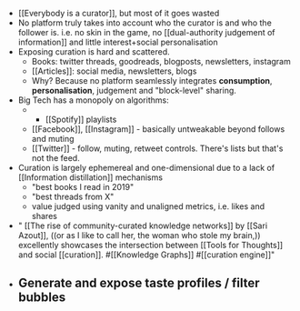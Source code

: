 - [[Everybody is a curator]], but most of it goes wasted
- No platform truly takes into account who the curator is and who the follower is. i.e. no skin in the game, no [[dual-authority judgement of information]] and little interest+social personalisation
- Exposing curation is hard and scattered.
    - Books: twitter threads, goodreads, blogposts, newsletters, instagram
    - [[Articles]]: social media, newsletters, blogs 
    - Why? Because no platform seamlessly integrates __consumption__, __personalisation__, judgement and "block-level" sharing. 
- Big Tech has a monopoly on algorithms:
    - - [[Spotify]] playlists
    - [[Facebook]], [[Instagram]] - basically untweakable beyond follows and muting
    - [[Twitter]] - follow, muting, retweet controls. There's lists but that's not the feed.
- Curation is largely ephemereal and one-dimensional due to a lack of [[Information distillation]] mechanisms
    - "best books I read in 2019"
    - "best threads from X"
    - value judged using vanity and unaligned metrics, i.e. likes and shares
- " [[The rise of community-curated knowledge networks]] by [[Sari Azout]], ((or as I like to call her, the woman who stole my brain,)) excellently showcases the intersection between [[Tools for Thoughts]] and social [[curation]]. #[[Knowledge Graphs]] #[[curation engine]]"
- Generate and expose taste profiles / filter bubbles
    - 
